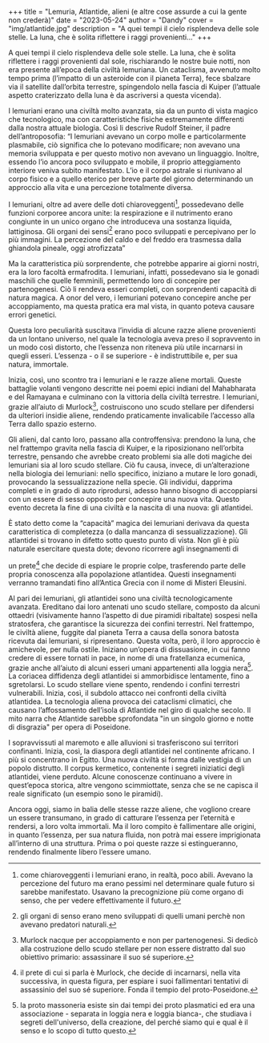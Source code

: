 +++
title = "Lemuria, Atlantide, alieni (e altre cose assurde a cui la gente non crederà)"
date = "2023-05-24"
author = "Dandy"
cover = "img/atlantide.jpg"
description = "A quei tempi il cielo risplendeva delle sole stelle. La luna, che è solita riflettere i raggi provenienti..."
+++

A quei tempi il cielo risplendeva delle sole stelle. La luna, che è solita riflettere i raggi provenienti dal sole, rischiarando le nostre buie notti, non era presente all’epoca della civiltà lemuriana. Un cataclisma, avvenuto molto tempo prima (l’impatto di un asteroide con il pianeta Terra), fece sbalzare via il satellite dall’orbita terrestre, spingendolo nella fascia di Kuiper (l’attuale aspetto craterizzato della luna è da ascriversi a questa vicenda).

I lemuriani erano una civiltà molto avanzata, sia da un punto di vista magico che tecnologico, ma con caratteristiche fisiche estremamente differenti dalla nostra attuale biologia. Così li descrive Rudolf Steiner, il padre dell’antroposofia: “I lemuriani avevano un corpo molle e particolarmente plasmabile, ciò significa che lo potevano modificare; non avevano una memoria sviluppata e per questo motivo non avevano un linguaggio. Inoltre, essendo l’io ancora poco sviluppato e mobile, il proprio atteggiamento interiore veniva subito manifestato. L’io e il corpo astrale si riunivano al corpo fisico e a quello  eterico per breve parte del giorno determinando un approccio alla vita e una percezione totalmente diversa.

I lemuriani, oltre ad avere delle doti chiaroveggenti[^first], possedevano delle funzioni corporee ancora unite: la respirazione e il nutrimento erano congiunte in un unico organo che introduceva una sostanza liquida, lattiginosa. Gli organi dei sensi[^second] erano poco sviluppati e percepivano per lo più immagini. La percezione del caldo e del freddo era trasmessa dalla ghiandola pineale, oggi atrofizzata”

Ma la caratteristica più sorprendente, che potrebbe apparire ai giorni nostri, era la loro facoltà ermafrodita. I lemuriani, infatti, possedevano sia le gonadi maschili che quelle femminili, permettendo loro di concepire per partenogenesi. Ciò li rendeva esseri completi, con sorprendenti capacità di natura magica. A onor del vero, i lemuriani potevano concepire anche per accoppiamento, ma questa pratica era mal vista, in quanto poteva causare errori genetici. 

Questa loro peculiarità suscitava l’invidia di alcune razze aliene provenienti da un lontano universo, nel quale la tecnologia aveva preso il sopravvento in un modo così distorto, che l’essenza non riteneva più utile incarnarsi in quegli esseri. L’essenza - o il se superiore - è indistruttibile e, per sua natura, immortale. 

Inizia, così, uno scontro tra i lemuriani e le razze aliene mortali. Queste battaglie volanti vengono descritte nei poemi epici indiani del Mahabharata e del Ramayana e culminano con la vittoria della civiltà terrestre. I lemuriani, grazie all’aiuto di Murlock[^third], costruiscono uno scudo stellare per difendersi da ulteriori insidie aliene, rendendo praticamente invalicabile l’accesso alla Terra dallo spazio esterno. 

Gli alieni, dal canto loro, passano alla controffensiva: prendono la luna, che nel frattempo gravita nella fascia di Kuiper, e la riposizionano nell’orbita terrestre, pensando che avrebbe creato problemi sia alle doti magiche dei lemuriani sia al loro scudo stellare. Ciò fu causa, invece, di un’alterazione nella biologia dei lemuriani: nello specifico, iniziano a mutare le loro gonadi, provocando la sessualizzazione nella specie. Gli individui, dapprima completi e in grado di auto riprodursi, adesso hanno bisogno di accoppiarsi con un essere di sesso opposto per concepire una nuova vita. Questo evento decreta la fine di una civiltà e la nascita di una nuova: gli atlantidei. 

È stato detto come la “capacità” magica dei lemuriani derivava da questa caratteristica di completezza (o dalla mancanza di sessualizzazione). Gli atlantidei si trovano in difetto sotto questo punto di vista. Non gli è più naturale esercitare questa dote; devono ricorrere agli insegnamenti di 

un prete[^fourth] che decide di espiare le proprie colpe, trasferendo parte delle propria conoscenza alla popolazione atlantidea. Questi insegnamenti verranno tramandati fino all’Antica Grecia con il nome di Misteri Eleusini. 

Al pari dei lemuriani, gli atlantidei sono una civiltà tecnologicamente avanzata. Ereditano dai loro antenati uno scudo stellare, composto da alcuni ottaedri (visivamente hanno l’aspetto di due piramidi ribaltate) sospesi nella stratosfera, che garantisce la sicurezza dei confini terrestri. Nel frattempo, le civiltà aliene, fuggite dal pianeta Terra a causa della sonora batosta ricevuta dai lemuriani, si ripresentano. Questa volta, però, il loro approccio è amichevole, per nulla ostile. Iniziano un’opera di dissuasione, in cui fanno credere di essere tornati in pace, in nome di una fratellanza ecumenica, grazie anche all’aiuto di alcuni esseri umani appartenenti alla loggia nera[^fifth]. La coriacea diffidenza degli atlantidei si ammorbidisce lentamente, fino a sgretolarsi. Lo scudo stellare viene spento, rendendo i confini terrestri vulnerabili. Inizia, così, il subdolo attacco nei confronti della civiltà atlantidea. La tecnologia aliena provoca dei cataclismi climatici, che causano l’affossamento dell’isola di Atlantide nel giro di qualche secolo. Il mito narra che Atlantide sarebbe sprofondata "in un singolo giorno e notte di disgrazia" per opera di Poseidone.

I sopravvissuti al maremoto e alle alluvioni si trasferiscono sui territori confinanti. Inizia, così, la diaspora degli atlantidei nel continente africano. I più si concentrano in Egitto. Una nuova civiltà si forma dalle vestigia di un popolo distrutto. Il corpus kermetico, contenente i segreti iniziatici degli atlantidei, viene perduto. Alcune conoscenze continuano a vivere in quest’epoca storica, altre vengono scimmiottate, senza che se ne capisca il reale significato (un esempio sono le piramidi). 

Ancora oggi, siamo in balia delle stesse razze aliene, che vogliono creare un essere transumano, in grado di catturare l’essenza per l’eternità e rendersi, a loro volta immortali. Ma il loro compito è fallimentare alle origini, in quanto l’essenza, per sua natura fluida, non potrà mai essere imprigionata all’interno di una struttura. Prima o poi queste razze si estingueranno, rendendo finalmente libero l’essere umano. 

[^first]: come chiaroveggenti i lemuriani erano, in realtà, poco abili. Avevano la percezione del futuro ma erano pessimi nel determinare quale futuro si sarebbe manifestato. Usavano la precognizione più come organo di senso, che per vedere effettivamente il futuro.

[^second]: gli organi di senso erano meno sviluppati di quelli umani perchè non avevano predatori naturali.

[^third]: Murlock nacque per accoppiamento e non per partenogenesi. Si dedicò alla costruzione dello scudo stellare per non essere distratto dal suo obiettivo primario: assassinare il suo sé superiore. 

[^fourth]: il prete di cui si parla è Murlock, che decide di incarnarsi, nella vita successiva, in questa figura, per espiare i suoi fallimentari tentativi di assassinio del suo sé superiore. Fonda il tempio del proto-Poseidone.

[^fifth]: la proto massoneria esiste sin dai tempi dei proto plasmatici ed era una associazione - separata in loggia nera e loggia bianca-, che studiava i segreti dell'universo, della creazione, del perché siamo qui e qual è il senso e lo scopo di tutto questo.


